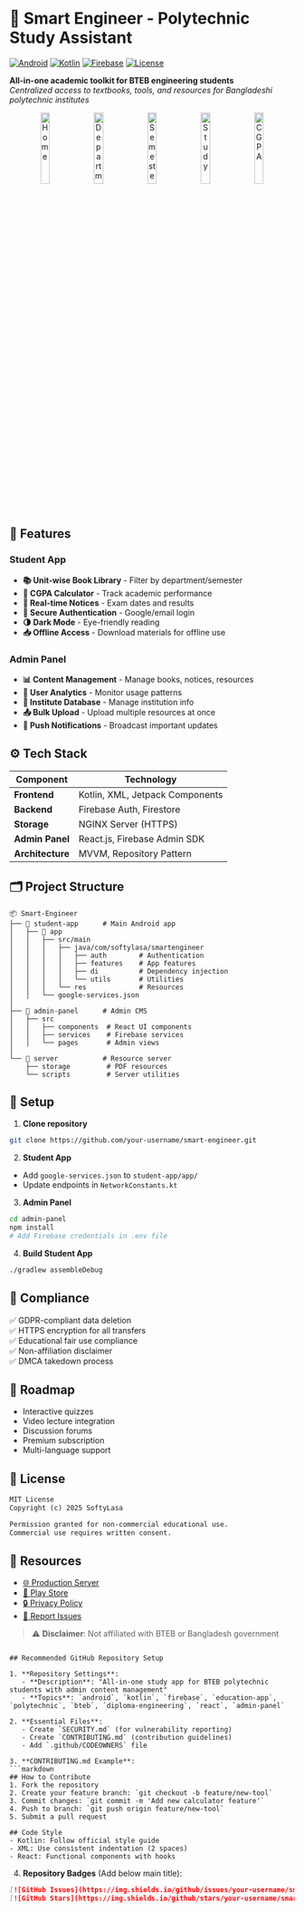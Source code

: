 # 📱 Smart Engineer - Polytechnic Study Assistant
[![Android](https://img.shields.io/badge/Android-3DDC84?style=flat&logo=android&logoColor=white)](https://play.google.com/store/apps/details?id=com.softylasa.smartengineer)
[![Kotlin](https://img.shields.io/badge/Kotlin-7F52FF?logo=kotlin&logoColor=white)](https://kotlinlang.org)
[![Firebase](https://img.shields.io/badge/Firebase-FFCA28?logo=firebase&logoColor=black)](https://firebase.google.com)
[![License](https://img.shields.io/badge/License-MIT-yellow.svg)](https://opensource.org/licenses/MIT)

**All-in-one academic toolkit for BTEB engineering students**  
*Centralized access to textbooks, tools, and resources for Bangladeshi polytechnic institutes*

<div align="center">
  <img src="https://firebasestorage.googleapis.com/v0/b/smart-engineer-sl.firebasestorage.app/o/screenshot%2FSS%20-%20Home.png?alt=media&token=0d0aec3e-678f-48e0-8c6b-17b81d4ba2bd" width="18%" alt="Home"/>
  <img src="https://firebasestorage.googleapis.com/v0/b/smart-engineer-sl.firebasestorage.app/o/screenshot%2FSS%20-%20Department.png?alt=media&token=b1bd5231-907b-469a-8754-7f15e81953cb" width="18%" alt="Department"/>
  <img src="https://firebasestorage.googleapis.com/v0/b/smart-engineer-sl.firebasestorage.app/o/screenshot%2FSS%20-%20Semester.png?alt=media&token=bcb78a16-6035-4cc6-8df0-0c6ff232a1d0" width="18%" alt="Semester"/>
  <img src="https://firebasestorage.googleapis.com/v0/b/smart-engineer-sl.firebasestorage.app/o/screenshot%2FSS%20-%20Study.png?alt=media&token=621a213f-e825-4df6-8128-1435593c44b6" width="18%" alt="Study"/>
  <img src="https://firebasestorage.googleapis.com/v0/b/smart-engineer-sl.firebasestorage.app/o/screenshot%2FSS%20-%20CGPA.png?alt=media&token=36198f78-18f1-4c45-adda-1647b5a62e4e" width="18%" alt="CGPA"/>
</div>

## 🧩 Features

### Student App
- **📚 Unit-wise Book Library** - Filter by department/semester
- **🧮 CGPA Calculator** - Track academic performance
- **📢 Real-time Notices** - Exam dates and results
- **🔐 Secure Authentication** - Google/email login
- **🌗 Dark Mode** - Eye-friendly reading
- **📥 Offline Access** - Download materials for offline use

### Admin Panel
- **📊 Content Management** - Manage books, notices, resources
- **👥 User Analytics** - Monitor usage patterns
- **🏫 Institute Database** - Manage institution info
- **📤 Bulk Upload** - Upload multiple resources at once
- **🔔 Push Notifications** - Broadcast important updates

## ⚙️ Tech Stack

| Component | Technology |
|-----------|------------|
| **Frontend** | Kotlin, XML, Jetpack Components |
| **Backend** | Firebase Auth, Firestore |
| **Storage** | NGINX Server (HTTPS) |
| **Admin Panel** | React.js, Firebase Admin SDK |
| **Architecture** | MVVM, Repository Pattern |

## 🗂️ Project Structure

```
📦 Smart-Engineer
├── 📂 student-app      # Main Android app
│   ├── 📂 app
│   │   ├── src/main
│   │   │   ├── java/com/softylasa/smartengineer
│   │   │   │   ├── auth        # Authentication
│   │   │   │   ├── features    # App features
│   │   │   │   ├── di          # Dependency injection
│   │   │   │   └── utils       # Utilities
│   │   │   └── res             # Resources
│   │   └── google-services.json
│
├── 📂 admin-panel      # Admin CMS
│   ├── src
│   │   ├── components  # React UI components
│   │   ├── services    # Firebase services
│   │   └── pages       # Admin views
│
└── 📂 server           # Resource server
    ├── storage         # PDF resources
    └── scripts         # Server utilities
```

## 🔧 Setup

1. **Clone repository**
```bash
git clone https://github.com/your-username/smart-engineer.git
```

2. **Student App**
- Add `google-services.json` to `student-app/app/`
- Update endpoints in `NetworkConstants.kt`

3. **Admin Panel**
```bash
cd admin-panel
npm install
# Add Firebase credentials in .env file
```

4. **Build Student App**
```bash
./gradlew assembleDebug
```

## 📜 Compliance
✅ GDPR-compliant data deletion  
✅ HTTPS encryption for all transfers  
✅ Educational fair use compliance  
✅ Non-affiliation disclaimer  
✅ DMCA takedown process  

## 🚀 Roadmap
- Interactive quizzes
- Video lecture integration
- Discussion forums
- Premium subscription
- Multi-language support

## 📄 License
```markdown
MIT License
Copyright (c) 2025 SoftyLasa

Permission granted for non-commercial educational use.
Commercial use requires written consent.
```

## 🔗 Resources
- [🌐 Production Server](https://smartengr.rudhashi.xyz)
- [📱 Play Store](https://play.google.com/store/apps/details?id=com.softylasa.smartengineer)
- [🔒 Privacy Policy](https://smartengr.rudhashi.xyz/privacy)
- [🐛 Report Issues](https://github.com/your-username/smart-engineer/issues)

> ⚠️ **Disclaimer**: Not affiliated with BTEB or Bangladesh government
```

## Recommended GitHub Repository Setup

1. **Repository Settings**:
   - **Description**: "All-in-one study app for BTEB polytechnic students with admin content management"
   - **Topics**: `android`, `kotlin`, `firebase`, `education-app`, `polytechnic`, `bteb`, `diploma-engineering`, `react`, `admin-panel`

2. **Essential Files**:
   - Create `SECURITY.md` (for vulnerability reporting)
   - Create `CONTRIBUTING.md` (contribution guidelines)
   - Add `.github/CODEOWNERS` file

3. **CONTRIBUTING.md Example**:
```markdown
## How to Contribute
1. Fork the repository
2. Create your feature branch: `git checkout -b feature/new-tool`
3. Commit changes: `git commit -m 'Add new calculator feature'`
4. Push to branch: `git push origin feature/new-tool`
5. Submit a pull request

## Code Style
- Kotlin: Follow official style guide
- XML: Use consistent indentation (2 spaces)
- React: Functional components with hooks
```

4. **Repository Badges** (Add below main title):
```markdown
[![GitHub Issues](https://img.shields.io/github/issues/your-username/smart-engineer)](https://github.com/your-username/smart-engineer/issues)
[![GitHub Stars](https://img.shields.io/github/stars/your-username/smart-engineer)](https://github.com/your-username/smart-engineer/stargazers)
```
